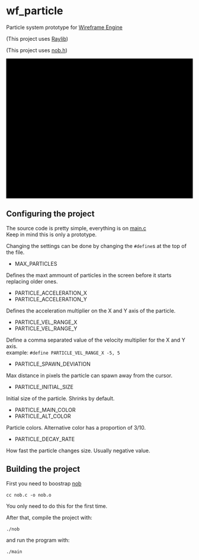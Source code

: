 # wf_particle

Particle system prototype for [Wireframe Engine](https://github.com/LeaoMartelo2/wireframe_game)

(This project uses [Raylib](https://github.com/raysan5/raylib))

(This project uses [nob.h](https://github.com/tsoding/nob.h))


<img align="center" src="image.gif">

## Configuring the project

The source code is pretty simple, everything is on [main.c](src/main.c)\
Keep in mind this is only a prototype.

Changing the settings can be done by changing the `#define`s at the top of the file.

 - MAX_PARTICLES

Defines the maxt ammount of particles in the screen before it starts replacing older ones.

 - PARTICLE_ACCELERATION_X 
 - PARTICLE_ACCELERATION_Y 

Defines the acceleration multiplier on the X and Y axis of the particle.

 - PARTICLE_VEL_RANGE_X
 - PARTICLE_VEL_RANGE_Y 

Define a comma separated value of the velocity multiplier for the X and Y axis.\
example: `#define PARTICLE_VEL_RANGE_X -5, 5`

 - PARTICLE_SPAWN_DEVIATION 

Max distance in pixels the particle can spawn away from the cursor.

 - PARTICLE_INITIAL_SIZE 

Initial size of the particle. Shrinks by default.

 - PARTICLE_MAIN_COLOR 
 - PARTICLE_ALT_COLOR 

Particle colors. Alternative color has a proportion of 3/10. 

 - PARTICLE_DECAY_RATE 

How fast the particle changes size. Usually negative value.

## Building the project

First you need to boostrap [nob](https://github.com/tsoding/nob.h)

```shell
cc nob.c -o nob.o
```
You only need to do this for the first time.

After that, compile the project with:
```shell
./nob
```
and run the program with:
```shell
./main
```
